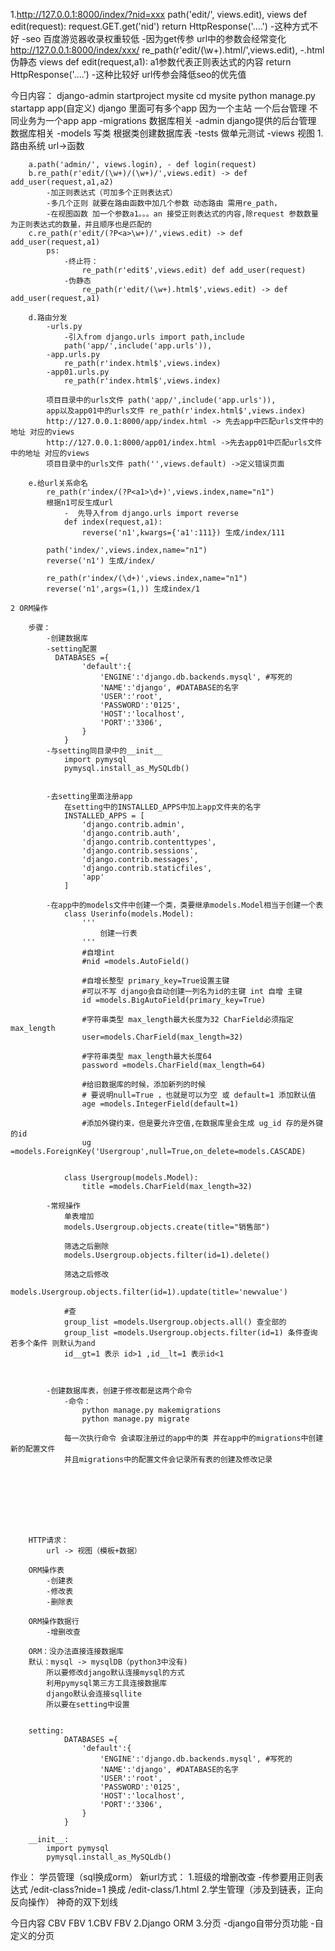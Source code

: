 1.http://127.0.0.1:8000/index/?nid=xxx 
    path('edit/', views.edit),
    views
    def edit(request):
        request.GET.get('nid')
        return HttpResponse('....')
        -这种方式不好 
        -seo 百度游览器收录权重较低
        -因为get传参 url中的参数会经常变化
http://127.0.0.1:8000/index/xxx/ 
    re_path(r'edit/(\w+).html/',views.edit),
        -.html伪静态
    views
    def edit(request,a1):
        a1参数代表正则表达式的内容
        return HttpResponse('....')
        -这种比较好 url传参会降低seo的优先值


今日内容：
    django-admin startproject mysite
    cd mysite
    python manage.py startapp app(自定义)
    django 里面可有多个app
    因为一个主站 一个后台管理
    不同业务为一个app
    app
        -migrations 数据库相关
        -admin django提供的后台管理 数据库相关
        -models 写类 根据类创建数据库表 
        -tests  做单元测试
        -views 视图
    1.路由系统
        url->函数

        a.path('admin/', views.login), - def login(request)
        b.re_path(r'edit/(\w+)/(\w+)/',views.edit) -> def add_user(request,a1,a2)
            -加正则表达式（可加多个正则表达式）
            -多几个正则 就要在路由函数中加几个参数 动态路由 需用re_path，
            -在视图函数 加一个参数a1。。。an 接受正则表达式的内容,除request 参数数量为正则表达式的数量，并且顺序也是匹配的
        c.re_path(r'edit/(?P<a>\w+)/',views.edit) -> def add_user(request,a1)
            ps:
                -终止符：
                    re_path(r'edit$',views.edit) def add_user(request)
                -伪静态
                    re_path(r'edit/(\w+).html$',views.edit) -> def add_user(request,a1)

        d.路由分发
            -urls.py
                -引入from django.urls import path,include
                path('app/',include('app.urls')), 
            -app.urls.py
                re_path(r'index.html$',views.index)
            -app01.urls.py
                re_path(r'index.html$',views.index)

            项目目录中的urls文件 path('app/',include('app.urls')), 
            app以及app01中的urls文件 re_path(r'index.html$',views.index)
            http://127.0.0.1:8000/app/index.html -> 先去app中匹配urls文件中的地址 对应的views
            http://127.0.0.1:8000/app01/index.html ->先去app01中匹配urls文件中的地址 对应的views
            项目目录中的urls文件 path('',views.default) ->定义错误页面

        e.给url关系命名
            re_path(r'index/(?P<a1>\d+)',views.index,name="n1")
            根据n1可反生成url
                -  先导入from django.urls import reverse
                def index(request,a1):
                    reverse('n1',kwargs={'a1':111}) 生成/index/111
            
            path('index/',views.index,name="n1")
            reverse('n1') 生成/index/

            re_path(r'index/(\d+)',views.index,name="n1")
            reverse('n1',args=(1,)) 生成index/1

    2 ORM操作

        步骤：
            -创建数据库
            -setting配置
              DATABASES ={
                    'default':{
                        'ENGINE':'django.db.backends.mysql', #写死的
                        'NAME':'django', #DATABASE的名字
                        'USER':'root',
                        'PASSWORD':'0125',
                        'HOST':'localhost',
                        'PORT':'3306',
                    }
                }
            -与setting同目录中的__init__
                import pymysql
                pymysql.install_as_MySQLdb()


            -去setting里面注册app
                在setting中的INSTALLED_APPS中加上app文件夹的名字
                INSTALLED_APPS = [
                    'django.contrib.admin',
                    'django.contrib.auth',
                    'django.contrib.contenttypes',
                    'django.contrib.sessions',
                    'django.contrib.messages',
                    'django.contrib.staticfiles',
                    'app'
                ]

            -在app中的models文件中创建一个类，类要继承models.Model相当于创建一个表
                class Userinfo(models.Model):
                    '''
                        创建一行表
                    '''
                    #自增int
                    #nid =models.AutoField()

                    #自增长整型 primary_key=True设置主键
                    #可以不写 django会自动创建一列名为id的主键 int 自增 主键 
                    id =models.BigAutoField(primary_key=True)  

                    #字符串类型 max_length最大长度为32 CharField必须指定max_length
                    user=models.CharField(max_length=32)

                    #字符串类型 max_length最大长度64
                    password =models.CharField(max_length=64)

                    #给旧数据库的时候，添加新列的时候
                    # 要说明null=True ，也就是可以为空 或 default=1 添加默认值
                    age =models.IntegerField(default=1) 

                    #添加外键约束，但是要允许空值,在数据库里会生成 ug_id 存的是外键的id
                    ug =models.ForeignKey('Usergroup',null=True,on_delete=models.CASCADE)


                class Usergroup(models.Model):
                    title =models.CharField(max_length=32)

            -常规操作
                单表增加
                models.Usergroup.objects.create(title="销售部")

                筛选之后删除
                models.Usergroup.objects.filter(id=1).delete()

                筛选之后修改
                models.Usergroup.objects.filter(id=1).update(title='newvalue')

                #查
                group_list =models.Usergroup.objects.all() 查全部的
                group_list =models.Usergroup.objects.filter(id=1) 条件查询 若多个条件 则默认为and
                id__gt=1 表示 id>1 ,id__lt=1 表示id<1

                

            -创建数据库表，创建于修改都是这两个命令
                -命令：
                    python manage.py makemigrations
                    python manage.py migrate

                每一次执行命令 会读取注册过的app中的类 并在app中的migrations中创建新的配置文件
                并且migrations中的配置文件会记录所有表的创建及修改记录
                

    


            


        HTTP请求：
            url -> 视图（模板+数据）

        ORM操作表
            -创建表
            -修改表
            -删除表

        ORM操作数据行
            -增删改查

        ORM：没办法直接连接数据库
        默认：mysql -> mysqlDB（python3中没有)
            所以要修改django默认连接mysql的方式
            利用pymysql第三方工具连接数据库
            django默认会连接sqllite 
            所以要在setting中设置


        setting:
                DATABASES ={
                    'default':{
                        'ENGINE':'django.db.backends.mysql', #写死的
                        'NAME':'django', #DATABASE的名字
                        'USER':'root',
                        'PASSWORD':'0125',
                        'HOST':'localhost',
                        'PORT':'3306',
                    }
                }

        __init__:
            import pymysql
            pymysql.install_as_MySQLdb()


作业：
    学员管理（sql换成orm）
        新url方式：
            1.班级的增删改查
                -传参要用正则表达式
                /edit-class?nide=1 换成 /edit-class/1.html
            2.学生管理（涉及到链表，正向反向操作）
                神奇的双下划线


今日内容 CBV FBV 
    1.CBV FBV
    2.Django ORM
    3.分页 
        -django自带分页功能
        -自定义的分页
